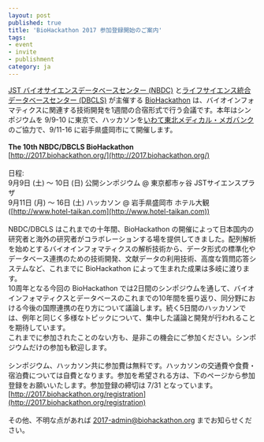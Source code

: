 ```yaml
---
layout: post
published: true
title: 'BioHackathon 2017 参加登録開始のご案内'
tags:
- event
- invite
- publishment
category: ja
---
```

[JST バイオサイエンスデータベースセンター (NBDC)](https://biosciencedbc.jp/) と[ライフサイエンス統合データベースセンター (DBCLS)](http://dbcls.rois.ac.jp) が主催する [BioHackathon](http://www.biohackathon.org/)   は、バイオインフォマティクスに関連する技術開発を1週間の合宿形式で行う会議です。本年はシンポジウムを 9/9-10 に東京で、ハッカソンを[いわて東北メディカル・メガバンク](http://iwate-megabank.org/)のご協力で、9/11-16 に岩手県盛岡市にて開催します。  
<br />
**The 10th NBDC/DBCLS BioHackathon**  
[http://2017.biohackathon.org/](http://2017.biohackathon.org/)
<br />
<br />
日程:  
9月9日 (土) 〜 10日 (日) 公開シンポジウム @ 東京都市ヶ谷 JSTサイエンスプラザ  
9月11日 (月) 〜 16日 (土) ハッカソン @ 岩手県盛岡市 ホテル大観 ([http://www.hotel-taikan.com](http://www.hotel-taikan.com))  
<br />
NBDC/DBCLS はこれまでの十年間、BioHackathon の開催によって日本国内の研究者と海外の研究者がコラボレーションする場を提供してきました。配列解析を始めとするバイオインフォマティクスの解析技術から、データ形式の標準化やデータベース連携のための技術開発、文献データの利用技術、高度な質問応答システムなど、これまでに BioHackathon によって生まれた成果は多岐に渡ります。  
10周年となる今回の BioHackathon では2日間のシンポジウムを通して、バイオインフォマティクスとデータベースのこれまでの10年間を振り返り、同分野における今後の国際連携の在り方について議論します。続く5日間のハッカソンでは、例年と同じく多様なトピックについて、集中した議論と開発が行われることを期待しています。  
これまでに参加されたことのない方も、是非この機会にご参加ください。シンポジウムだけの参加も歓迎します。  
<br />
シンポジウム、ハッカソン共に参加費は無料です。ハッカソンの交通費や食費・宿泊費については自費となります。参加を希望される方は、下のページから参加登録をお願いいたします。参加登録の締切は 7/31 となっています。  
[http://2017.biohackathon.org/registration](http://2017.biohackathon.org/registration)  
<br />
その他、不明な点があれば 2017-admin@biohackathon.org までお知らせください。
